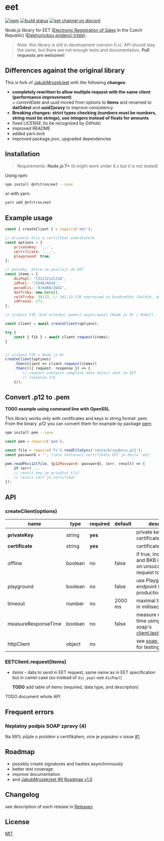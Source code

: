 # eet

[![npm](https://img.shields.io/npm/v/@nfctron/eet.svg)](https://www.npmjs.com/package/@nfctron/eet)
[![build status](https://img.shields.io/travis/NFCtron/eet/master.svg)](https://travis-ci.org/NFCtron/eet)
[![eet channel on discord](https://img.shields.io/badge/discord-join%20chat-61dafb.svg?logo=discord&logoColor=white)](https://discord.gg/bg3yazg)


Node.js library for EET ([Electronic Registration of Sales](http://www.etrzby.cz/assets/cs/prilohy/EET_popis_rozhrani_v3.1.1_EN.pdf) in the Czech Republic) ([Elektronickou evidenci tržeb](http://www.etrzby.cz/cs/technicka-specifikace)).

> _Note:_ this library is still in development (version 0.x). API should stay the same, but there are not enough tests and documentation.
> **Pull requests are welcome!**


## Differences against the original library

This is fork of [JakubMrozek/eet](https://github.com/JakubMrozek/eet) with the following **changes**:
- **completely rewritten to allow multiple request with the same client (performance improvement)**  
	\+ _currentDate_ and _uuid_ moved from options to **items** and renamed to **datOdesl** and **uuidZpravy** to improve consistency
- **Breaking changes: strict types checking (numbers must be numbers, string must be strings), use integers instead of floats for amounts**
- fixed LICENSE (to be recognized by GitHub)
- improved README
- added yarn.lock
- improved package.json, upgraded dependencies


## Installation 

> Requirements: **Node.js 7+** (it might work under 6.x but it is not tested)

Using npm:

```bash
npm install @nfctron/eet --save
```

or with yarn:

```bash
yarn add @nfctron/eet
```


## Example usage

```javascript
const { createClient } = require('eet');

// privatni klic a certifikat podnikatele
const options = {
	privateKey: '...',
	certificate: '...',
	playground: true,
};

// polozky, ktere se posilaji do EET 
const items = {
	dicPopl: 'CZ1212121218',
	idPokl: '/5546/RO24',
	poradCis: '0/6460/ZQ42',
	datTrzby: new Date(),
	celkTrzba: 34113, // 341.13 CZK expressed in hundredths (haléře, aka cents)
	idProvoz: 273,
};

// ziskani FIK (kod uctenky) pomoci async/await (Node.js 8+ / Babel)

const client = await createClient(options);

try {
	const { fik } = await client.request(items);
}


// ziskani FIK v Node.js 6+
createClient(options)
	.then(client => client.request(items))
	.then((({ request, response }) => {
		// request contains complete data object sent to EET
		// response.fik
	}));
```


## Convert .p12 to .pem

**TODO example using command line with OpenSSL**

This library works only with certificates and keys in string format .pem.
From the binary .p12 you can convert them for example by package [pem](https://github.com/andris9/pem):

```bash
npm install pem --save
```

```javascript
const pem = require('pem');

const file = require('fs').readFileSync('cesta/k/souboru.p12');
const password = ''; //pro testovací certifikáty EET je heslo 'eet'

pem.readPkcs12(file, {p12Password: password}, (err, result) => {
	if (err) ...
	// result.key je privátní klíč
	// result.cert je certifikát
});
```


## API


### createClient(options)

|        name         |  type   | required | default |                                                      description                                                       |
|---------------------|---------|----------|---------|------------------------------------------------------------------------------------------------------------------------|
| **privateKey**      | string  | **yes**  |         | private key for the certificate                                                                                        |
| **certificate**     | string  | **yes**  |         | certificate                                                                                                            |
| offline             | boolean | no       | false   | if true, includes PKP and BKB in response on unsuccessful request to EET                                               |
| playground          | boolean | no       | false   | use Playground EET endpoint instead of production                                                                      |
| timeout             | number  | no       | 2000 ms | maximal time to wait in milliseconds                                                                                   |
| measureResponseTime | boolean | no       | false   | measure response time using node-soap's [client.lastElapsedTime](https://github.com/vpulim/node-soap#options-optional) |
| httpClient          | object  | no       |         | see [soap options](https://github.com/vpulim/node-soap#options), just for testing                                      |


### EETClient.request(items)

* *items* - data to send in EET request, same name as in EET specification but in camel case (so instead of `dic_popl` use `dicPopl`)

	**TODO** add table of items (required, data type, and description)


TODO document whole API


## Frequent errors


### Neplatny podpis SOAP zpravy (4)

Na 99% půjde o problém s certifikátem, více je popsáno v issue [#1](https://github.com/JakubMrozek/eet/issues/1#issuecomment-256877574).


## Roadmap

- possibly create signatures and hashes asynchronously
- better test coverage
- improve documentation
- and [JakubMrozek/eet #9 Roadmap v1.0](https://github.com/JakubMrozek/eet/issues/9#issue-189261486)


## Changelog

see description of each release in [Releases](https://github.com/NFCtron/eet/releases)


## License

[MIT](/LICENSE.md)
